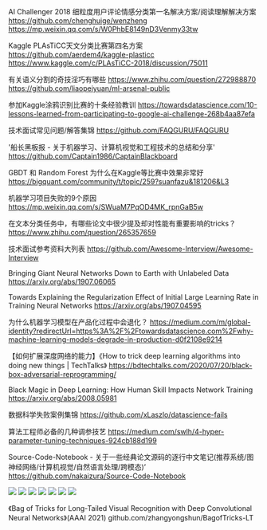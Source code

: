 AI Challenger 2018 细粒度用户评论情感分类第一名解决方案/阅读理解解决方案
https://github.com/chenghuige/wenzheng
https://mp.weixin.qq.com/s/W0PhbE8149nD3Venmy33tw

Kaggle PLAsTiCC天文分类比赛第四名方案
https://github.com/aerdem4/kaggle-plasticc
https://www.kaggle.com/c/PLAsTiCC-2018/discussion/75011

有关语义分割的奇技淫巧有哪些
https://www.zhihu.com/question/272988870
https://github.com/liaopeiyuan/ml-arsenal-public

参加Kaggle涂鸦识别比赛的十条经验教训
https://towardsdatascience.com/10-lessons-learned-from-participating-to-google-ai-challenge-268b4aa87efa

技术面试常见问题/解答集锦
https://github.com/FAQGURU/FAQGURU

'船长黑板报 - 关于机器学习、计算机视觉和工程技术的总结和分享'
https://github.com/Captain1986/CaptainBlackboard

GBDT 和 Random Forest 为什么在Kaggle等比赛中效果非常好
https://bigquant.com/community/t/topic/259?suanfazu&181206&L3

机器学习项目失败的9个原因
https://mp.weixin.qq.com/s/SWuaM7PqOD4MK_rpnGaB5w

在文本分类任务中，有哪些论文中很少提及却对性能有重要影响的tricks？
https://www.zhihu.com/question/265357659

技术面试参考资料大列表
https://github.com/Awesome-Interview/Awesome-Interview

Bringing Giant Neural Networks Down to Earth with Unlabeled Data
https://arxiv.org/abs/1907.06065

Towards Explaining the Regularization Effect of Initial Large Learning Rate in Training Neural Networks
https://arxiv.org/abs/1907.04595

为什么机器学习模型在产品化过程中会退化？
https://medium.com/m/global-identity?redirectUrl=https%3A%2F%2Ftowardsdatascience.com%2Fwhy-machine-learning-models-degrade-in-production-d0f2108e9214

【如何扩展深度网络的能力】《How to trick deep learning algorithms into doing new things | TechTalks》
https://bdtechtalks.com/2020/07/20/black-box-adversarial-reprogramming/

Black Magic in Deep Learning: How Human Skill Impacts Network Training
https://arxiv.org/abs/2008.05981

数据科学失败案例集锦
https://github.com/xLaszlo/datascience-fails

算法工程师必备的几种调参技艺
https://medium.com/swlh/4-hyper-parameter-tuning-techniques-924cb188d199

Source-Code-Notebook - 关于一些经典论文源码的逐行中文笔记(推荐系统/图神经网络/计算机视觉/自然语言处理/跨模态)’
https://github.com/nakaizura/Source-Code-Notebook


![](https://flomo.oss-cn-shanghai.aliyuncs.com/file/2021-02-06/20750/20e90eddb33816a624572894fa660e5b.png)
![](https://flomo.oss-cn-shanghai.aliyuncs.com/file/2021-02-06/20750/fcf09268bce6adcd9c374e8e69c5f891.png)
![](https://flomo.oss-cn-shanghai.aliyuncs.com/file/2021-02-06/20750/61eedd6f389b927bd3de8eaf7f7f73d7.png)
![](https://flomo.oss-cn-shanghai.aliyuncs.com/file/2021-02-06/20750/4ba887ddf30c46e4bf9dc0791bb5f91c.png)
![](https://flomo.oss-cn-shanghai.aliyuncs.com/file/2021-02-06/20750/867d30c0eacdf858ddaa476c9984c63b.png)
![](https://flomo.oss-cn-shanghai.aliyuncs.com/file/2021-02-06/20750/41edee0cd71be9e9d0deedf7ab700078.png)
![](https://flomo.oss-cn-shanghai.aliyuncs.com/file/2021-02-06/20750/5f8b8e24f64c179fb0a584dbea5b7500.png)

《Bag of Tricks for Long-Tailed Visual Recognition with Deep Convolutional Neural Networks》(AAAI 2021) 
github.com/zhangyongshun/BagofTricks-LT